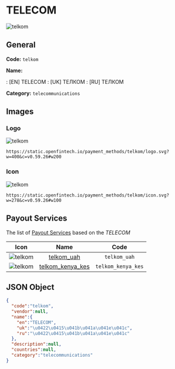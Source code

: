 
# TELECOM 
![telkom](https://static.openfintech.io/payment_methods/telkom/logo.svg?w=400&c=v0.59.26#w200)  

## General 
**Code:** `telkom` 
 
**Name:** 
 
:	[EN] TELECOM 
:	[UK] ТЕЛКОМ 
:	[RU] ТЕЛКОМ 
 
**Category:** `telecommunications` 
 

## Images 

### Logo 
![telkom](https://static.openfintech.io/payment_methods/telkom/logo.svg?w=400&c=v0.59.26#w200)  

```
https://static.openfintech.io/payment_methods/telkom/logo.svg?w=400&c=v0.59.26#w200
```  

### Icon 
![telkom](https://static.openfintech.io/payment_methods/telkom/icon.svg?w=278&c=v0.59.26#w100)  

```
https://static.openfintech.io/payment_methods/telkom/icon.svg?w=278&c=v0.59.26#w100
```  

## Payout Services 
 
The list of [Payout Services](/payout-services/) based on the _TELECOM_ 

|Icon|Name|Code| 
|:---:|:---:|:---:| 
|![telkom](https://static.openfintech.io/payout_methods/telkom/icon.png?w=278&c=v0.59.26#w40) |[telkom_uah](/payout-services/telkom_uah/)|`telkom_uah`| 
|![telkom](https://static.openfintech.io/payout_methods/telkom/icon.png?w=278&c=v0.59.26#w40) |[telkom_kenya_kes](/payout-services/telkom_kenya_kes/)|`telkom_kenya_kes`| 
 

## JSON Object 

```json
{
  "code":"telkom",
  "vendor":null,
  "name":{
    "en":"TELECOM",
    "uk":"\u0422\u0415\u041b\u041a\u041e\u041c",
    "ru":"\u0422\u0415\u041b\u041a\u041e\u041c"
  },
  "description":null,
  "countries":null,
  "category":"telecommunications"
}
```  
